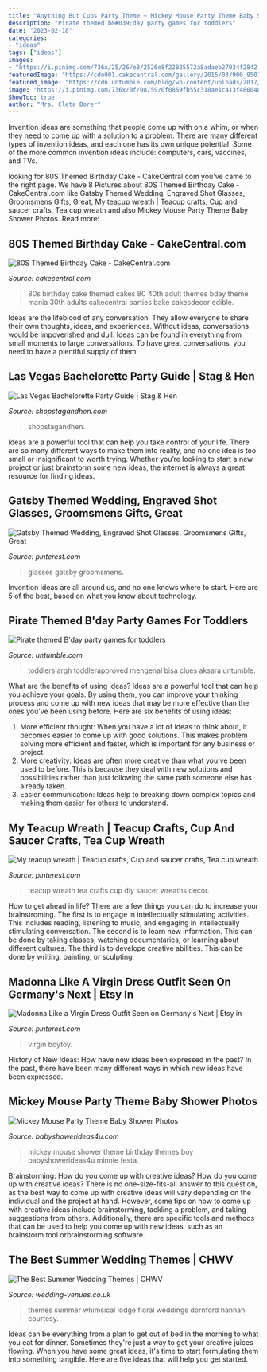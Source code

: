 ```yaml
---
title: "Anything But Cups Party Theme ~ Mickey Mouse Party Theme Baby Shower Photos"
description: "Pirate themed b&#039;day party games for toddlers"
date: "2023-02-18"
categories:
- "ideas"
tags: ["ideas"]
images:
- "https://i.pinimg.com/736x/25/26/e8/2526e8f22825572a8adaeb27034f2842.jpg"
featuredImage: "https://cdn001.cakecentral.com/gallery/2015/03/900_950186HLaw_80s-themed-birthday-cake.jpg"
featured_image: "https://cdn.untumble.com/blog/wp-content/uploads/2017/06/Treasure-hunt.jpg"
image: "https://i.pinimg.com/736x/0f/08/59/0f0859fb55c318ae1c413f480048bbe9--wreaths.jpg"
ShowToc: true
author: "Mrs. Cleta Borer"
---
```



Invention ideas are something that people come up with on a whim, or when they need to come up with a solution to a problem. There are many different types of invention ideas, and each one has its own unique potential. Some of the more common invention ideas include: computers, cars, vaccines, and TVs.

	

		
looking for 80S Themed Birthday Cake - CakeCentral.com you've came to the right page. We have 8 Pictures about 80S Themed Birthday Cake - CakeCentral.com like Gatsby Themed Wedding, Engraved Shot Glasses, Groomsmens Gifts, Great, My teacup wreath | Teacup crafts, Cup and saucer crafts, Tea cup wreath and also Mickey Mouse Party Theme Baby Shower Photos. Read more:
		
    
## 80S Themed Birthday Cake - CakeCentral.com

<img loading=lazy src="https://cdn001.cakecentral.com/gallery/2015/03/900_950186HLaw_80s-themed-birthday-cake.jpg" onerror="this.onerror=null;this.src='https://tse4.mm.bing.net/th?id=OIP.5KAqtCytwHY6mp9KcrU_PQHaKD&amp;pid=15.1';" alt="80S Themed Birthday Cake - CakeCentral.com">

_Source: cakecentral.com_

>80s birthday cake themed cakes 80 40th adult themes bday theme mania 30th adults cakecentral parties bake cakesdecor edible. 

	

Ideas are the lifeblood of any conversation. They allow everyone to share their own thoughts, ideas, and experiences. Without ideas, conversations would be impoverished and dull. Ideas can be found in everything from small moments to large conversations. To have great conversations, you need to have a plentiful supply of them.

    
## Las Vegas Bachelorette Party Guide | Stag &amp; Hen

<img loading=lazy src="http://cdn.shopify.com/s/files/1/1374/6221/products/Photo_Tours_-_Las_Vegas_Bachelorette_Party_600x600.jpg?v=1558571056" onerror="this.onerror=null;this.src='https://tse4.mm.bing.net/th?id=OIP.pXyPyWyM0YfkYI8PzsOdugHaHa&amp;pid=15.1';" alt="Las Vegas Bachelorette Party Guide | Stag &amp; Hen">

_Source: shopstagandhen.com_

>shopstagandhen. 

	

Ideas are a powerful tool that can help you take control of your life. There are so many different ways to make them into reality, and no one idea is too small or insignificant to worth trying. Whether you’re looking to start a new project or just brainstorm some new ideas, the internet is always a great resource for finding ideas.

    
## Gatsby Themed Wedding, Engraved Shot Glasses, Groomsmens Gifts, Great

<img loading=lazy src="https://i.pinimg.com/736x/25/26/e8/2526e8f22825572a8adaeb27034f2842.jpg" onerror="this.onerror=null;this.src='https://tse2.mm.bing.net/th?id=OIP.EcdHYI7N79zdNB6AcjaztwHaOs&amp;pid=15.1';" alt="Gatsby Themed Wedding, Engraved Shot Glasses, Groomsmens Gifts, Great">

_Source: pinterest.com_

>glasses gatsby groomsmens. 

	

Invention ideas are all around us, and no one knows where to start. Here are 5 of the best, based on what you know about technology. 

    
## Pirate Themed B&#039;day Party Games For Toddlers

<img loading=lazy src="https://cdn.untumble.com/blog/wp-content/uploads/2017/06/Treasure-hunt.jpg" onerror="this.onerror=null;this.src='https://tse3.mm.bing.net/th?id=OIP.tUp8CIQ9Op6jhXxoYbXiMwHaFj&amp;pid=15.1';" alt="Pirate themed B&#039;day party games for toddlers">

_Source: untumble.com_

>toddlers argh toddlerapproved mengenal bisa clues aksara untumble. 

	

What are the benefits of using ideas?
Ideas are a powerful tool that can help you achieve your goals. By using them, you can improve your thinking process and come up with new ideas that may be more effective than the ones you’ve been using before. Here are six benefits of using ideas: 
1. More efficient thought: When you have a lot of ideas to think about, it becomes easier to come up with good solutions. This makes problem solving more efficient and faster, which is important for any business or project. 
2. More creativity: Ideas are often more creative than what you’ve been used to before. This is because they deal with new solutions and possibilities rather than just following the same path someone else has already taken. 
3. Easier communication: Ideas help to breaking down complex topics and making them easier for others to understand.

    
## My Teacup Wreath | Teacup Crafts, Cup And Saucer Crafts, Tea Cup Wreath

<img loading=lazy src="https://i.pinimg.com/736x/0f/08/59/0f0859fb55c318ae1c413f480048bbe9--wreaths.jpg" onerror="this.onerror=null;this.src='https://tse3.mm.bing.net/th?id=OIP.UjDhhg0LzcuxjgCVx4maxAHaNK&amp;pid=15.1';" alt="My teacup wreath | Teacup crafts, Cup and saucer crafts, Tea cup wreath">

_Source: pinterest.com_

>teacup wreath tea crafts cup diy saucer wreaths decor. 

	

How to get ahead in life? There are a few things you can do to increase your brainstroming. The first is to engage in intellectually stimulating activities. This includes reading, listening to music, and engaging in intellectually stimulating conversation. The second is to learn new information. This can be done by taking classes, watching documentaries, or learning about different cultures. The third is to develope creative abilities. This can be done by writing, painting, or sculpting.

    
## Madonna Like A Virgin Dress Outfit Seen On Germany&#039;s Next | Etsy In

<img loading=lazy src="https://i.pinimg.com/736x/53/12/23/53122302a6480eac5ba3fe512d7548bb.jpg" onerror="this.onerror=null;this.src='https://tse2.mm.bing.net/th?id=OIP.nJD6Be33kXYsV3T-ZkS-SgHaKP&amp;pid=15.1';" alt="Madonna Like a Virgin Dress Outfit Seen on Germany&#039;s Next | Etsy in">

_Source: pinterest.com_

>virgin boytoy. 

	

History of New Ideas: How have new ideas been expressed in the past?
In the past, there have been many different ways in which new ideas have been expressed.

    
## Mickey Mouse Party Theme Baby Shower Photos

<img loading=lazy src="https://babyshowerideas4u.com/wp-content/uploads/2014/01/171.jpg" onerror="this.onerror=null;this.src='https://tse1.mm.bing.net/th?id=OIP.3y16QCxKTN3XhuyN3mJtgAHaLI&amp;pid=15.1';" alt="Mickey Mouse Party Theme Baby Shower Photos">

_Source: babyshowerideas4u.com_

>mickey mouse shower theme birthday themes boy babyshowerideas4u minnie festa. 

	

Brainstorming: How do you come up with creative ideas?
How do you come up with creative ideas?
There is no one-size-fits-all answer to this question, as the best way to come up with creative ideas will vary depending on the individual and the project at hand. However, some tips on how to come up with creative ideas include brainstorming, tackling a problem, and taking suggestions from others. Additionally, there are specific tools and methods that can be used to help you come up with new ideas, such as an brainstorm tool orbrainstorming software.

    
## The Best Summer Wedding Themes | CHWV

<img loading=lazy src="https://www.wedding-venues.co.uk/sites/default/files/The-Best-Summer-Wedding-Themes-HannahDornfordMayPhotography.jpg" onerror="this.onerror=null;this.src='https://tse2.mm.bing.net/th?id=OIP.QGfuSikl6wcPS6bRWjtktgHaLH&amp;pid=15.1';" alt="The Best Summer Wedding Themes | CHWV">

_Source: wedding-venues.co.uk_

>themes summer whimsical lodge floral weddings dornford hannah courtesy. 

	

Ideas can be everything from a plan to get out of bed in the morning to what you eat for dinner. Sometimes they're just a way to get your creative juices flowing. When you have some great ideas, it's time to start formulating them into something tangible. Here are five ideas that will help you get started.

